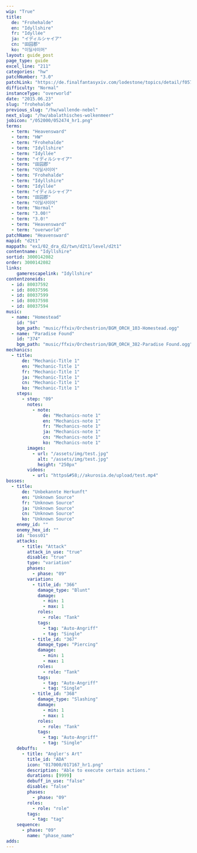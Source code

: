 ```yaml
---
wip: "True"
title:
  de: "Frohehalde"
  en: "Idyllshire"
  fr: "Idyllée"
  ja: "イディルシャイア"
  cn: "田园郡"
  ko: "이딜샤이어"
layout: guide_post
page_type: guide
excel_line: "211"
categories: "hw"
patchNumber: "3.0"
patchLink: "https://de.finalfantasyxiv.com/lodestone/topics/detail/f0575b82a639492e5a70e34d823d77bddcb7f686"
difficulty: "Normal"
instanceType: "overworld"
date: "2015.06.23"
slug: "frohehalde"
previous_slug: "/hw/wallende-nebel"
next_slug: "/hw/abalathisches-wolkenmeer"
jobicon: "/052000/052474_hr1.png"
terms:
  - term: "Heavensward"
  - term: "HW"
  - term: "Frohehalde"
  - term: "Idyllshire"
  - term: "Idyllée"
  - term: "イディルシャイア"
  - term: "田园郡"
  - term: "이딜샤이어"
  - term: "Frohehalde"
  - term: "Idyllshire"
  - term: "Idyllée"
  - term: "イディルシャイア"
  - term: "田园郡"
  - term: "이딜샤이어"
  - term: "Normal"
  - term: "3.00!"
  - term: "3.0!"
  - term: "Heavensward"
  - term: "overworld"
patchName: "Heavensward"
mapid: "d2t1"
mappath: "ex1/02_dra_d2/twn/d2t1/level/d2t1"
contentname: "Idyllshire"
sortid: 3000142082
order: 3000142082
links:
    gamerescapelink: "Idyllshire"
contentzoneids:
  - id: 80037592
  - id: 80037596
  - id: 80037599
  - id: 80037598
  - id: 80037594
music:
  - name: "Homestead"
    id: "94"
    bgm_path: "music/ffxiv/Orchestrion/BGM_ORCH_103-Homestead.ogg"
  - name: "Paradise Found"
    id: "374"
    bgm_path: "music/ffxiv/Orchestrion/BGM_ORCH_382-Paradise Found.ogg"
mechanics:
  - title:
      de: "Mechanic-Title 1"
      en: "Mechanic-Title 1"
      fr: "Mechanic-Title 1"
      ja: "Mechanic-Title 1"
      cn: "Mechanic-Title 1"
      ko: "Mechanic-Title 1"
    steps:
      - step: "09"
        notes:
          - note:
              de: "Mechanics-note 1"
              en: "Mechanics-note 1"
              fr: "Mechanics-note 1"
              ja: "Mechanics-note 1"
              cn: "Mechanics-note 1"
              ko: "Mechanics-note 1"
        images:
          - url: "/assets/img/test.jpg"
            alt: "/assets/img/test.jpg"
            height: "250px"
        videos:
          - url: "https&#58;//akurosia.de/upload/test.mp4"
bosses:
  - title:
      de: "Unbekannte Herkunft"
      en: "Unknown Source"
      fr: "Unknown Source"
      ja: "Unknown Source"
      cn: "Unknown Source"
      ko: "Unknown Source"
    enemy_id: ""
    enemy_hex_id: ""
    id: "boss01"
    attacks:
      - title: "Attack"
        attack_in_use: "true"
        disable: "true"
        type: "variation"
        phases:
          - phase: "09"
        variation:
          - title_id: "366"
            damage_type: "Blunt"
            damage:
              - min: 1
              - max: 1
            roles:
              - role: "Tank"
            tags:
              - tag: "Auto-Angriff"
              - tag: "Single"
          - title_id: "367"
            damage_type: "Piercing"
            damage:
              - min: 1
              - max: 1
            roles:
              - role: "Tank"
            tags:
              - tag: "Auto-Angriff"
              - tag: "Single"
          - title_id: "368"
            damage_type: "Slashing"
            damage:
              - min: 1
              - max: 1
            roles:
              - role: "Tank"
            tags:
              - tag: "Auto-Angriff"
              - tag: "Single"
    debuffs:
      - title: "Angler's Art"
        title_id: "ADA"
        icon: "017000/017167_hr1.png"
        description: "Able to execute certain actions."
        durations: [9999]
        debuff_in_use: "false"
        disable: "false"
        phases:
          - phase: "09"
        roles:
          - role: "role"
        tags:
          - tag: "tag"
    sequence:
      - phase: "09"
        name: "phase_name"
adds:
---
```

